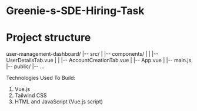 # Greenie-s-SDE-Hiring-Task

# Project structure

user-management-dashboard/
|-- src/
|   |-- components/
|   |   |-- UserDetailsTab.vue
|   |   |-- AccountCreationTab.vue
|   |-- App.vue
|   |-- main.js
|-- public/
|-- ...

Technologies Used To Build:

1. Vue.js
2. Tailwind CSS
3. HTML and JavaScript (Vue.js script)
